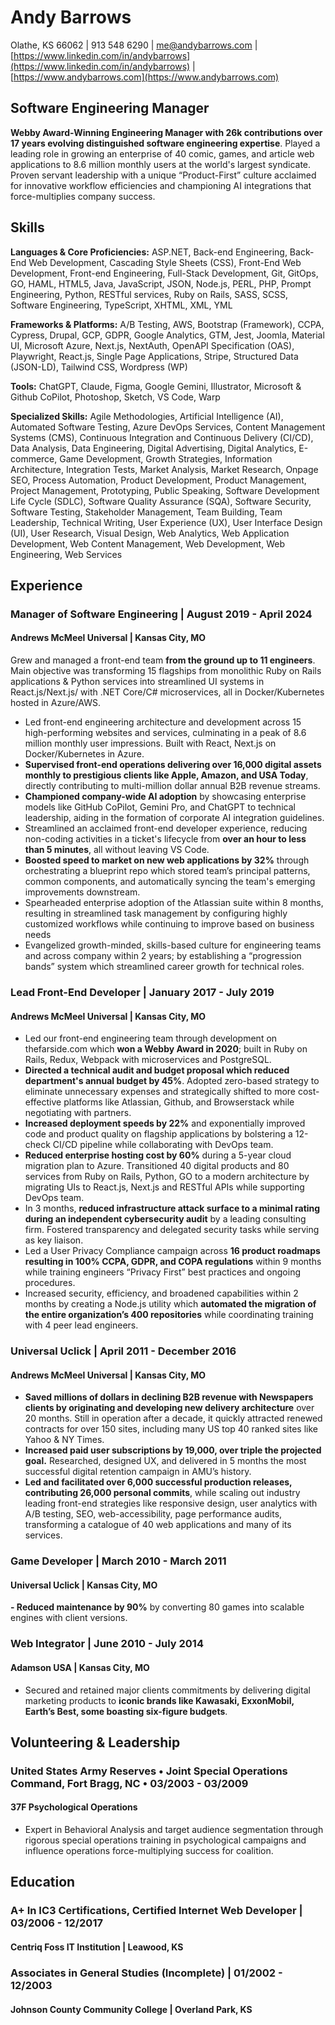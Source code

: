 # Andy Barrows

Olathe, KS 66062 | 913 548 6290 | <me@andybarrows.com> | [https://www.linkedin.com/in/andybarrows](https://www.linkedin.com/in/andybarrows) | [https://www.andybarrows.com](https://www.andybarrows.com)

## Software Engineering Manager

**Webby Award-Winning Engineering Manager with 26k contributions over 17 years evolving distinguished software engineering expertise**. Played a leading role in growing an enterprise of 40 comic, games, and article web applications to 8.6 million monthly users at the world's largest syndicate. Proven servant leadership with a unique “Product-First” culture acclaimed for innovative workflow efficiencies and championing AI integrations that force-multiplies company success.

## Skills

**Languages & Core Proficiencies:** ASP.NET, Back-end Engineering, Back-End Web Development, Cascading Style Sheets (CSS), Front-End Web Development, Front-end Engineering, Full-Stack Development, Git, GitOps, GO, HAML, HTML5, Java, JavaScript, JSON, Node.js, PERL, PHP, Prompt Engineering, Python, RESTful services, Ruby on Rails, SASS, SCSS, Software Engineering, TypeScript, XHTML, XML, YML

**Frameworks & Platforms:** A/B Testing, AWS, Bootstrap (Framework), CCPA, Cypress, Drupal, GCP, GDPR, Google Analytics, GTM, Jest, Joomla, Material UI, Microsoft Azure, Next.js, NextAuth, OpenAPI Specification (OAS), Playwright, React.js, Single Page Applications, Stripe, Structured Data (JSON-LD), Tailwind CSS, Wordpress (WP)

**Tools:** ChatGPT, Claude, Figma, Google Gemini, Illustrator, Microsoft & Github CoPilot, Photoshop, Sketch, VS Code, Warp

**Specialized Skills:** Agile Methodologies, Artificial Intelligence (AI), Automated Software Testing, Azure DevOps Services, Content Management Systems (CMS), Continuous Integration and Continuous Delivery (CI/CD), Data Analysis, Data Engineering, Digital Advertising, Digital Analytics, E-commerce, Game Development, Growth Strategies, Information Architecture, Integration Tests, Market Analysis, Market Research, Onpage SEO, Process Automation, Product Development, Product Management, Project Management, Prototyping, Public Speaking, Software Development Life Cycle (SDLC), Software Quality Assurance (SQA), Software Security, Software Testing, Stakeholder Management, Team Building, Team Leadership, Technical Writing, User Experience (UX), User Interface Design (UI), User Research, Visual Design, Web Analytics, Web Application Development, Web Content Management, Web Development, Web Engineering, Web Services

## Experience

### Manager of Software Engineering | August 2019 - April 2024

#### Andrews McMeel Universal | Kansas City, MO

Grew and managed a front-end team **from the ground up to 11 engineers**. Main objective was transforming 15 flagships from monolithic Ruby on Rails applications & Python services into streamlined UI systems in React.js/Next.js/ with .NET Core/C# microservices, all in Docker/Kubernetes hosted in Azure/AWS.

- Led front-end engineering architecture and development across 15 high-performing websites and services, culminating in a peak of 8.6 million monthly user impressions. Built with React, Next.js on Docker/Kubernetes in Azure.
- **Supervised front-end operations delivering over 16,000 digital assets monthly to prestigious clients like Apple, Amazon, and USA Today**, directly contributing to multi-million dollar annual B2B revenue streams.
- **Championed company-wide AI adoption** by showcasing enterprise models like GitHub CoPilot, Gemini Pro, and ChatGPT to technical leadership, aiding in the formation of corporate AI integration guidelines.
- Streamlined an acclaimed front-end developer experience, reducing non-coding activities in a ticket's lifecycle from **over an hour to less than 5 minutes**, all without leaving VS Code.
- **Boosted speed to market on new web applications by 32%** through orchestrating a blueprint repo which stored team’s principal patterns, common components, and automatically syncing the team's emerging improvements downstream.
- Spearheaded enterprise adoption of the Atlassian suite within 8 months, resulting in streamlined task management by configuring highly customized workflows while continuing to improve based on business needs
- Evangelized growth-minded, skills-based culture for engineering teams and across company within 2 years; by establishing a “progression bands” system which streamlined career growth for technical roles.

### Lead Front-End Developer | January 2017 - July 2019

#### Andrews McMeel Universal | Kansas City, MO

- Led our front-end engineering team through development on thefarside.com which **won a Webby Award in 2020**; built in Ruby on Rails, Redux, Webpack with microservices and PostgreSQL.
- **Directed a technical audit and budget proposal which reduced department's annual budget by 45%**. Adopted zero-based strategy to eliminate unnecessary expenses and strategically shifted to more cost-effective platforms like Atlassian, Github, and Browserstack while negotiating with partners.
- **Increased deployment speeds by 22%** and exponentially improved code and product quality on flagship applications by bolstering a 12-check CI/CD pipeline while collaborating with DevOps team.
- **Reduced enterprise hosting cost by 60%** during a 5-year cloud migration plan to Azure. Transitioned 40 digital products and 80 services from Ruby on Rails, Python, GO to a modern architecture by migrating UIs to React.js, Next.js and RESTful APIs while supporting DevOps team.
- In 3 months, **reduced infrastructure attack surface to a minimal rating during an independent cybersecurity audit** by a leading consulting firm. Fostered transparency and delegated security tasks while serving as key liaison.
- Led a User Privacy Compliance campaign across **16 product roadmaps resulting in 100% CCPA, GDPR, and COPA regulations** within 9 months while training engineers “Privacy First” best practices and ongoing procedures.
- Increased security, efficiency, and broadened capabilities within 2 months by creating a Node.js utility which **automated the migration of the entire organization’s 400 repositories** while coordinating training with 4 peer lead engineers.

### Universal Uclick | April 2011 - December 2016

#### Andrews McMeel Universal | Kansas City, MO

- **Saved millions of dollars in declining B2B revenue with Newspapers clients by originating and developing new delivery architecture** over 20 months. Still in operation after a decade, it quickly attracted renewed contracts for over 150 sites, including many US top 40 ranked sites like Yahoo & NY Times.
- **Increased paid user subscriptions by 19,000, over triple the projected goal.** Researched, designed UX, and delivered in 5 months the most successful digital retention campaign in AMU’s history.
- **Led and facilitated over 6,000 successful production releases, contributing 26,000 personal commits**, while scaling out industry leading front-end strategies like responsive design, user analytics with A/B testing, SEO, web-accessibility, page performance audits, transforming a catalogue of 40 web applications and many of its services.

### Game Developer | March 2010 - March 2011

#### Universal Uclick | Kansas City, MO

**- Reduced maintenance by 90%** by converting 80 games into scalable engines with client versions.

### Web Integrator | June 2010 - July 2014

#### Adamson USA | Kansas City, MO

- Secured and retained major clients commitments by delivering digital marketing products to **iconic brands like Kawasaki, ExxonMobil, Earth’s Best, some boasting six-figure budgets**.

## Volunteering & Leadership

### United States Army Reserves • Joint Special Operations Command, Fort Bragg, NC • 03/2003 - 03/2009

#### 37F Psychological Operations

- Expert in Behavioral Analysis and target audience segmentation through rigorous special operations training in psychological campaigns and influence operations force-multiplying success for coalition.

## Education

### A+ In IC3 Certifications, Certified Internet Web Developer | 03/2006 - 12/2017

#### Centriq Foss IT Institution | Leawood, KS

### Associates in General Studies (Incomplete) | 01/2002 - 12/2003

#### Johnson County Community College | Overland Park, KS
